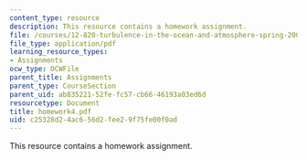 ```yaml
---
content_type: resource
description: This resource contains a homework assignment.
file: /courses/12-820-turbulence-in-the-ocean-and-atmosphere-spring-2006/c25328d24ac656d2fee29f75fe00f0ad_homework4.pdf
file_type: application/pdf
learning_resource_types:
- Assignments
ocw_type: OCWFile
parent_title: Assignments
parent_type: CourseSection
parent_uid: ab835221-52fe-fc57-cb66-46193a03ed6d
resourcetype: Document
title: homework4.pdf
uid: c25328d2-4ac6-56d2-fee2-9f75fe00f0ad
---
```

This resource contains a homework assignment.

